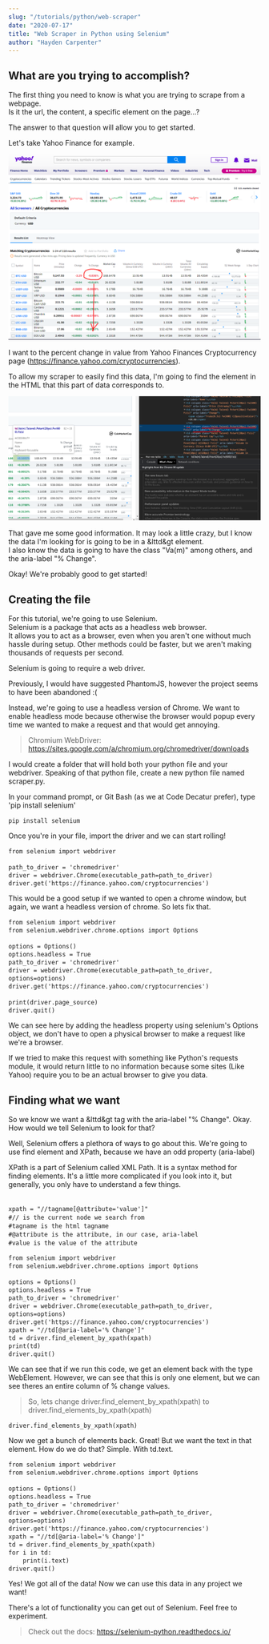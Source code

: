 ```yaml
---
slug: "/tutorials/python/web-scraper"
date: "2020-07-17"
title: "Web Scraper in Python using Selenium"
author: "Hayden Carpenter"
---
```

## What are you trying to accomplish?
The first thing you need to know is what you are trying to scrape from a webpage.  
Is it the url, the content, a specific element on the page...?

The answer to that question will allow you to get started.

Let's take Yahoo Finance for example.

![Percent Change In Cryptocurrency Value](../images/web-scraper/changepercent.png)

I want to the percent change in value from Yahoo Finances Cryptocurrency page
(<https://finance.yahoo.com/cryptocurrencies>).

To allow my scraper to easily find this data, I'm going to find the element in the HTML that this part of data corresponds to.

![Inspector View](../images/web-scraper/inspector.png)

That gave me some good information. It may look a little crazy, but I know the data I'm looking for is going to be in a &lttd&gt element.  
I also know the data is going to have the class "Va(m)" among others, and the aria-label "% Change".

Okay! We're probably good to get started!

## Creating the file

For this tutorial, we're going to use Selenium.  
Selenium is a package that acts as a headless web browser.  
It allows you to act as a browser, even when you aren't one without much hassle during setup.
Other methods could be faster, but we aren't making thousands of requests per second.

Selenium is going to require a web driver. 

Previously, I would have suggested PhantomJS, however the project seems to have been abandoned :(

Instead, we're going to use a headless version of Chrome. We want to enable headless mode because otherwise the browser would popup every time we wanted to make a request and that would get annoying.

> Chromium WebDriver: <https://sites.google.com/a/chromium.org/chromedriver/downloads>

I would create a folder that will hold both your python file and your webdriver.
Speaking of that python file, create a new python file named scraper.py.

In your command prompt, or Git Bash (as we at Code Decatur prefer), type 'pip install selenium'
```
pip install selenium
```

Once you're in your file, import the driver and we can start rolling!

```
from selenium import webdriver

path_to_driver = 'chromedriver'
driver = webdriver.Chrome(executable_path=path_to_driver)
driver.get('https://finance.yahoo.com/cryptocurrencies')
```

This would be a good setup if we wanted to open a chrome window, but again, we want a headless version of chrome. So lets fix that.

```
from selenium import webdriver
from selenium.webdriver.chrome.options import Options

options = Options()
options.headless = True
path_to_driver = 'chromedriver'
driver = webdriver.Chrome(executable_path=path_to_driver, options=options)
driver.get('https://finance.yahoo.com/cryptocurrencies')

print(driver.page_source)
driver.quit()
```

We can see here by adding the headless property using selenium's Options object, we don't have to open a physical browser to make a request like we're a browser.

If we tried to make this request with something like Python's requests module, it would return little to no information because some sites (Like Yahoo) require you to be an actual browser to give you data.

## Finding what we want

So we know we want a &lttd&gt tag with the aria-label "% Change".
Okay.
How would we tell Selenium to look for that?

Well, Selenium offers a plethora of ways to go about this.
We're going to use find element and XPath, because we have an odd property (aria-label)

XPath is a part of Selenium called XML Path. It is a syntax method for finding elements.
It's a little more complicated if you look into it, but generally, you only have to understand a few things.

<deckgo-highlight-code language="python">
<code slot="code">
xpath = "//tagname[@attribute='value']"
#// is the current node we search from
#tagname is the html tagname
#@attribute is the attribute, in our case, aria-label
#value is the value of the attribute
</code>
</deckgo-highlight-code>



```
from selenium import webdriver
from selenium.webdriver.chrome.options import Options

options = Options()
options.headless = True
path_to_driver = 'chromedriver'
driver = webdriver.Chrome(executable_path=path_to_driver, options=options)
driver.get('https://finance.yahoo.com/cryptocurrencies')
xpath = "//td[@aria-label='% Change']"
td = driver.find_element_by_xpath(xpath)
print(td)
driver.quit()
```

We can see that if we run this code, we get an element back with the type WebElement.
However, we can see that this is only one element, but we can see theres an entire column of % change values.


> <div>So, lets change driver.find_element_by_xpath(xpath) to driver.find_elements_by_xpath(xpath)</div>

```
driver.find_elements_by_xpath(xpath)
```

Now we get a bunch of elements back. Great!
But we want the text in that element. How do we do that? 
Simple. With td.text.

```
from selenium import webdriver
from selenium.webdriver.chrome.options import Options

options = Options()
options.headless = True
path_to_driver = 'chromedriver'
driver = webdriver.Chrome(executable_path=path_to_driver, options=options)
driver.get('https://finance.yahoo.com/cryptocurrencies')
xpath = "//td[@aria-label='% Change']"
td = driver.find_elements_by_xpath(xpath)
for i in td:
    print(i.text)
driver.quit()
```

Yes! We got all of the data! Now we can use this data in any project we want!

There's a lot of functionality you can get out of Selenium. Feel free to experiment.


> Check out the docs: <https://selenium-python.readthedocs.io/>
